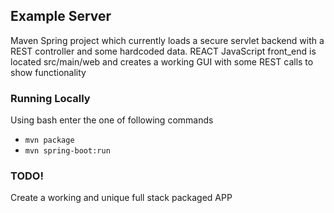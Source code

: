 ## Example Server
Maven Spring project which currently loads a secure servlet backend with a REST controller and some hardcoded data. REACT JavaScript front_end is located src/main/web and creates a working GUI with some REST calls to show functionality
### Running Locally
Using bash enter the one of following commands
- `mvn package`
- `mvn spring-boot:run`

### TODO!

Create a working and unique full stack packaged APP
